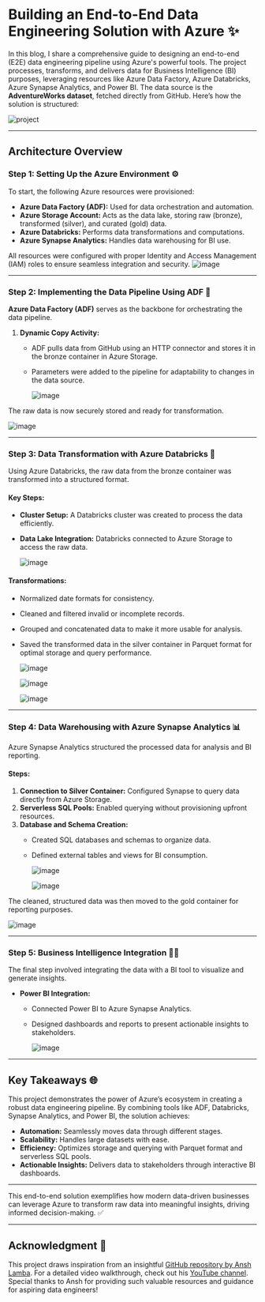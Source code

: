 # Building an End-to-End Data Engineering Solution with Azure ✨

In this blog, I share a comprehensive guide to designing an end-to-end (E2E) data engineering pipeline using Azure's powerful tools. The project processes, transforms, and delivers data for Business Intelligence (BI) purposes, leveraging resources like Azure Data Factory, Azure Databricks, Azure Synapse Analytics, and Power BI. The data source is the **AdventureWorks dataset**, fetched directly from GitHub. Here’s how the solution is structured:


![project](https://github.com/abdulmanan2418/End-to-End-Azure-Data-Engineering-Project/blob/a2dd2bbc1768ad19726adba62e9e532c7821eb8d/images/pipeline_diagram.jpg)


---

## **Architecture Overview**

### **Step 1: Setting Up the Azure Environment** ⚙️

To start, the following Azure resources were provisioned:

- **Azure Data Factory (ADF):** Used for data orchestration and automation.
- **Azure Storage Account:** Acts as the data lake, storing raw (bronze), transformed (silver), and curated (gold) data.
- **Azure Databricks:** Performs data transformations and computations.
- **Azure Synapse Analytics:** Handles data warehousing for BI use.

All resources were configured with proper Identity and Access Management (IAM) roles to ensure seamless integration and security.
![image](https://github.com/abdulmanan2418/End-to-End-Azure-Data-Engineering-Project/blob/f7cca2c4dd37b3ddbe863f5d10d43259a685480c/images/a.jpg)


---

### **Step 2: Implementing the Data Pipeline Using ADF** 🚀

**Azure Data Factory (ADF)** serves as the backbone for orchestrating the data pipeline.

1. **Dynamic Copy Activity:**
   - ADF pulls data from GitHub using an HTTP connector and stores it in the bronze container in Azure Storage.
   - Parameters were added to the pipeline for adaptability to changes in the data source.
  
     ![image](https://github.com/abdulmanan2418/End-to-End-Azure-Data-Engineering-Project/blob/a2dd2bbc1768ad19726adba62e9e532c7821eb8d/images/b.jpg)


The raw data is now securely stored and ready for transformation.

![image](https://github.com/abdulmanan2418/End-to-End-Azure-Data-Engineering-Project/blob/a2dd2bbc1768ad19726adba62e9e532c7821eb8d/images/c.jpg)


---

### **Step 3: Data Transformation with Azure Databricks** 🔄

Using Azure Databricks, the raw data from the bronze container was transformed into a structured format.

#### Key Steps:
- **Cluster Setup:** A Databricks cluster was created to process the data efficiently.
- **Data Lake Integration:** Databricks connected to Azure Storage to access the raw data.

  ![image](https://github.com/abdulmanan2418/End-to-End-Azure-Data-Engineering-Project/blob/a2dd2bbc1768ad19726adba62e9e532c7821eb8d/images/e.jpg)


#### Transformations:
- Normalized date formats for consistency.
- Cleaned and filtered invalid or incomplete records.
- Grouped and concatenated data to make it more usable for analysis.
- Saved the transformed data in the silver container in Parquet format for optimal storage and query performance.

  ![image](https://github.com/abdulmanan2418/End-to-End-Azure-Data-Engineering-Project/blob/a2dd2bbc1768ad19726adba62e9e532c7821eb8d/images/f.jpg)

  ![image](https://github.com/abdulmanan2418/End-to-End-Azure-Data-Engineering-Project/blob/a2dd2bbc1768ad19726adba62e9e532c7821eb8d/images/g.jpg)

  ![image](https://github.com/abdulmanan2418/End-to-End-Azure-Data-Engineering-Project/blob/a2dd2bbc1768ad19726adba62e9e532c7821eb8d/images/h.jpg)



---

### **Step 4: Data Warehousing with Azure Synapse Analytics** 📊

Azure Synapse Analytics structured the processed data for analysis and BI reporting.

#### Steps:
1. **Connection to Silver Container:** Configured Synapse to query data directly from Azure Storage.
2. **Serverless SQL Pools:** Enabled querying without provisioning upfront resources.
3. **Database and Schema Creation:**
   - Created SQL databases and schemas to organize data.
   - Defined external tables and views for BI consumption.
  
     ![image](https://github.com/abdulmanan2418/End-to-End-Azure-Data-Engineering-Project/blob/a2dd2bbc1768ad19726adba62e9e532c7821eb8d/images/i.jpg)

     ![image](https://github.com/abdulmanan2418/End-to-End-Azure-Data-Engineering-Project/blob/a2dd2bbc1768ad19726adba62e9e532c7821eb8d/images/j.jpg)



The cleaned, structured data was then moved to the gold container for reporting purposes.

![image](https://github.com/abdulmanan2418/End-to-End-Azure-Data-Engineering-Project/blob/a2dd2bbc1768ad19726adba62e9e532c7821eb8d/images/k.jpg)


---

### **Step 5: Business Intelligence Integration** 🕵️‍♂️

The final step involved integrating the data with a BI tool to visualize and generate insights.

- **Power BI Integration:**
   - Connected Power BI to Azure Synapse Analytics.
   - Designed dashboards and reports to present actionable insights to stakeholders.
 
     ![image](https://github.com/user-attachments/assets/a195d455-5889-4042-b144-bfe89f4260ee)


---

## **Key Takeaways** 🌐

This project demonstrates the power of Azure’s ecosystem in creating a robust data engineering pipeline. By combining tools like ADF, Databricks, Synapse Analytics, and Power BI, the solution achieves:

- **Automation:** Seamlessly moves data through different stages.
- **Scalability:** Handles large datasets with ease.
- **Efficiency:** Optimizes storage and querying with Parquet format and serverless SQL pools.
- **Actionable Insights:** Delivers data to stakeholders through interactive BI dashboards.

---

This end-to-end solution exemplifies how modern data-driven businesses can leverage Azure to transform raw data into meaningful insights, driving informed decision-making. ✅

---

## **Acknowledgment** 🎉

This project draws inspiration from an insightful [GitHub repository by Ansh Lamba](https://github.com/anshlambagit). For a detailed video walkthrough, check out his [YouTube channel](https://www.youtube.com/watch?v=0GTZ-12hYtU&t=15907s&ab_channel=AnshLamba). Special thanks to Ansh for providing such valuable resources and guidance for aspiring data engineers!
